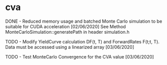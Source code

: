 # cva

DONE - Reduced memory usage and batched Monte Carlo simulation to be suitable for CUDA acceleration [02/06/2020]
       See Method MonteCarloSimulation::generatePath in header simulation.h

TODO - Modify YieldCurve calculation DF(t, T) and ForwardRates F(t;t, T). Data must be accessed using a linearized array [03/06/2020]

TODO - Test MonteCarlo Convergence for the CVA value [03/06/2020]
